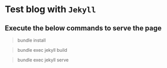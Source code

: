 # Test blog with `Jekyll`

## Execute the below commands to serve the page

> bundle install

> bundle exec jekyll build

> bundle exec jekyll serve